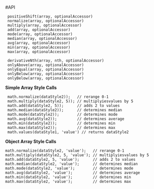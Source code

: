 
 #API
 
     positiveShift(array, optionalAccessor)
     normalize(array, optionalAccessor)
     multiply(array, optionalAccessor)
     add(array, optionalAccessor)
     mode(array, optionalAccessor)
     median(array, optionalAccessor)
     avg(array, optionalAccessor)
     min(array, optionalAccessor)
     max(array, optionalAccessor)
     
     derivativeNth(array, nth, optionalAccessor)
     onlyAbove(array, optionalAccessor)
     onlyEqual(array, optionalAccessor)
     onlyBelow(array, optionalAccessor)
     onlyBelow(array, optionalAccessor)
     
**Simple Array Style Calls**

     math.normalize(dataStyle2));   // rerange 0-1
     math.multiply(dataStyle2, 5)); // multiplyiesvalues by 5
     math.add(dataStyle2, 5));      // adds 2 to values
     math.median(dataStyle2));      // determines median
     math.mode(dataStyle2));        // determines mode
     math.avg(dataStyle2));         // determines average
     math.min(dataStyle2));         // determines min
     math.max(dataStyle2));         // determines max
     math.values(dataStyle1, 'value') // returns dataStyle2
     
 **Object Array Style Calls**

    math.normalize(dataStyle2, 'value');   // rerange 0-1
    math.multiply(dataStyle2, 5, 'value'); // multiplyiesvalues by 5
    math.add(dataStyle2, 5, 'value');      // adds 2 to values
    math.median(dataStyle2, 'value');      // determines median
    math.mode(dataStyle2, 'value');        // determines mode
    math.avg(dataStyle2, 'value');         // determines average
    math.min(dataStyle2, 'value');         // determines min
    math.max(dataStyle2, 'value');         // determines max
 
